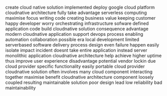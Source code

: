 create cloud native solution implemented deploy google cloud platform cloudnative architecture fully take advantage serverless computing maximise focus writing code creating business value keeping customer happy developer worry orchestrating infrastructure sofware defined application code build cloudnative solution consequence advantage modern cloudnative application support devops process enabling automation collaboration possible era local development limited serverbased software delivery process design even failure happen easily isolate impact incident doesnt take entire application instead server monolithic application cloudnative architecture help achieve higher uptime thus improve user experience disadvantage potential vendor lockin due cloud provider specific functionality easily portable cloud provider cloudnative solution often involves many cloud component interacting together maximise benefit cloudnative architecture component loosely coupled resulting maintainable solution poor design lead low reliability bad maintainability